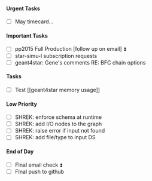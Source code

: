 #### Urgent Tasks
- [ ] May timecard...
#### Important Tasks
- [ ] pp2015 Full Production [follow up on email] ⏫
- [ ] star-simu-l subscription requests
- [ ] geant4star: Gene's comments RE: BFC chain options
#### Tasks
- [ ] Test [[geant4star memory usage]]
#### Low Priority
- [ ] SHREK: enforce schema at runtime
- [ ] SHREK: add I/O nodes to the graph
- [ ] SHREK: raise error if input not found
- [ ] SHREK: add file/type to input DS
#### End of Day
- [ ] FInal email check ⏫
- [ ] FInal push to github
